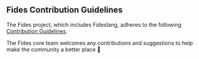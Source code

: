 ## Fides Contribution Guidelines

The Fides project, which includes Fideslang, adheres to the following [Contribution Guidelines](https://ethyca.github.io/fides/development/overview/).

The Fides core team welcomes any contributions and suggestions to help make the community a better place 🤝
